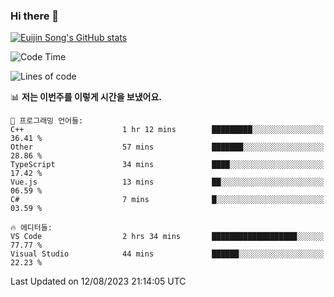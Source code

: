 ### Hi there 👋

[![Euijin Song's GitHub stats](https://github-readme-stats.vercel.app/api?username=lstar2397&count_private=true&show_icons=true&theme=tokyonight&locale=kr)](https://github.com/anuraghazra/github-readme-stats)

<!--START_SECTION:waka-->
![Code Time](http://img.shields.io/badge/Code%20Time-165%20hrs%2051%20mins-blue)

![Lines of code](https://img.shields.io/badge/%EC%A0%80%EB%8A%94%20%EC%97%AC%ED%83%9C%EA%B9%8C%EC%A7%80%20-748.1%20thousand%20%EC%A4%84%EC%9D%98%20%EC%BD%94%EB%93%9C%EB%A5%BC%20%EC%9E%91%EC%84%B1%ED%96%88%EC%96%B4%EC%9A%94.-blue)

📊 **저는 이번주를 이렇게 시간을 보냈어요.** 

```text
💬 프로그래밍 언어들: 
C++                      1 hr 12 mins        █████████░░░░░░░░░░░░░░░░   36.41 % 
Other                    57 mins             ███████░░░░░░░░░░░░░░░░░░   28.86 % 
TypeScript               34 mins             ████░░░░░░░░░░░░░░░░░░░░░   17.42 % 
Vue.js                   13 mins             ██░░░░░░░░░░░░░░░░░░░░░░░   06.59 % 
C#                       7 mins              █░░░░░░░░░░░░░░░░░░░░░░░░   03.59 % 

🔥 에디터들: 
VS Code                  2 hrs 34 mins       ███████████████████░░░░░░   77.77 % 
Visual Studio            44 mins             ██████░░░░░░░░░░░░░░░░░░░   22.23 % 
```


 Last Updated on 12/08/2023 21:14:05 UTC
<!--END_SECTION:waka-->

<!--
**lstar2397/lstar2397** is a ✨ _special_ ✨ repository because its `README.md` (this file) appears on your GitHub profile.

Here are some ideas to get you started:

- 🔭 I’m currently working on ...
- 🌱 I’m currently learning ...
- 👯 I’m looking to collaborate on ...
- 🤔 I’m looking for help with ...
- 💬 Ask me about ...
- 📫 How to reach me: ...
- 😄 Pronouns: ...
- ⚡ Fun fact: ...
-->
